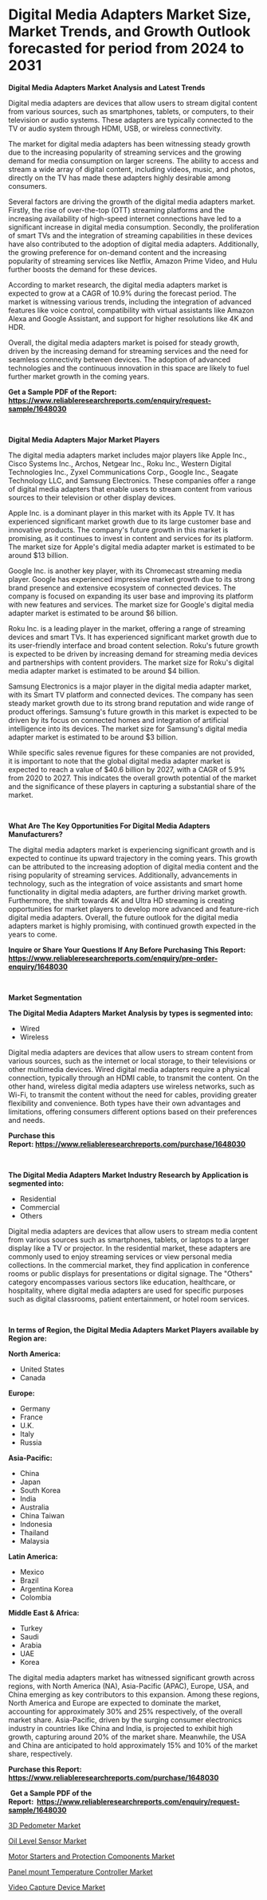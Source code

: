 <p><h1>Digital Media Adapters Market Size, Market Trends, and Growth Outlook forecasted for period from 2024 to 2031</h1></p><p><strong>Digital Media Adapters Market Analysis and Latest Trends</strong></p>
<p><p>Digital media adapters are devices that allow users to stream digital content from various sources, such as smartphones, tablets, or computers, to their television or audio systems. These adapters are typically connected to the TV or audio system through HDMI, USB, or wireless connectivity.</p><p>The market for digital media adapters has been witnessing steady growth due to the increasing popularity of streaming services and the growing demand for media consumption on larger screens. The ability to access and stream a wide array of digital content, including videos, music, and photos, directly on the TV has made these adapters highly desirable among consumers.</p><p>Several factors are driving the growth of the digital media adapters market. Firstly, the rise of over-the-top (OTT) streaming platforms and the increasing availability of high-speed internet connections have led to a significant increase in digital media consumption. Secondly, the proliferation of smart TVs and the integration of streaming capabilities in these devices have also contributed to the adoption of digital media adapters. Additionally, the growing preference for on-demand content and the increasing popularity of streaming services like Netflix, Amazon Prime Video, and Hulu further boosts the demand for these devices.</p><p>According to market research, the digital media adapters market is expected to grow at a CAGR of 10.9% during the forecast period. The market is witnessing various trends, including the integration of advanced features like voice control, compatibility with virtual assistants like Amazon Alexa and Google Assistant, and support for higher resolutions like 4K and HDR.</p><p>Overall, the digital media adapters market is poised for steady growth, driven by the increasing demand for streaming services and the need for seamless connectivity between devices. The adoption of advanced technologies and the continuous innovation in this space are likely to fuel further market growth in the coming years.</p></p>
<p><strong>Get a Sample PDF of the Report:&nbsp; <a href="https://www.reliableresearchreports.com/enquiry/request-sample/1648030">https://www.reliableresearchreports.com/enquiry/request-sample/1648030</a></strong></p>
<p>&nbsp;</p>
<p><strong>Digital Media Adapters Major Market Players</strong></p>
<p><p>The digital media adapters market includes major players like Apple Inc., Cisco Systems Inc., Archos, Netgear Inc., Roku Inc., Western Digital Technologies Inc., Zyxel Communications Corp., Google Inc., Seagate Technology LLC, and Samsung Electronics. These companies offer a range of digital media adapters that enable users to stream content from various sources to their television or other display devices.</p><p>Apple Inc. is a dominant player in this market with its Apple TV. It has experienced significant market growth due to its large customer base and innovative products. The company's future growth in this market is promising, as it continues to invest in content and services for its platform. The market size for Apple's digital media adapter market is estimated to be around $13 billion.</p><p>Google Inc. is another key player, with its Chromecast streaming media player. Google has experienced impressive market growth due to its strong brand presence and extensive ecosystem of connected devices. The company is focused on expanding its user base and improving its platform with new features and services. The market size for Google's digital media adapter market is estimated to be around $6 billion.</p><p>Roku Inc. is a leading player in the market, offering a range of streaming devices and smart TVs. It has experienced significant market growth due to its user-friendly interface and broad content selection. Roku's future growth is expected to be driven by increasing demand for streaming media devices and partnerships with content providers. The market size for Roku's digital media adapter market is estimated to be around $4 billion.</p><p>Samsung Electronics is a major player in the digital media adapter market, with its Smart TV platform and connected devices. The company has seen steady market growth due to its strong brand reputation and wide range of product offerings. Samsung's future growth in this market is expected to be driven by its focus on connected homes and integration of artificial intelligence into its devices. The market size for Samsung's digital media adapter market is estimated to be around $3 billion.</p><p>While specific sales revenue figures for these companies are not provided, it is important to note that the global digital media adapter market is expected to reach a value of $40.6 billion by 2027, with a CAGR of 5.9% from 2020 to 2027. This indicates the overall growth potential of the market and the significance of these players in capturing a substantial share of the market.</p></p>
<p>&nbsp;</p>
<p><strong>What Are The Key Opportunities For Digital Media Adapters Manufacturers?</strong></p>
<p><p>The digital media adapters market is experiencing significant growth and is expected to continue its upward trajectory in the coming years. This growth can be attributed to the increasing adoption of digital media content and the rising popularity of streaming services. Additionally, advancements in technology, such as the integration of voice assistants and smart home functionality in digital media adapters, are further driving market growth. Furthermore, the shift towards 4K and Ultra HD streaming is creating opportunities for market players to develop more advanced and feature-rich digital media adapters. Overall, the future outlook for the digital media adapters market is highly promising, with continued growth expected in the years to come.</p></p>
<p><strong>Inquire or Share Your Questions If Any Before Purchasing This Report: <a href="https://www.reliableresearchreports.com/enquiry/pre-order-enquiry/1648030">https://www.reliableresearchreports.com/enquiry/pre-order-enquiry/1648030</a></strong></p>
<p>&nbsp;</p>
<p><strong>Market Segmentation</strong></p>
<p><strong>The Digital Media Adapters Market Analysis by types is segmented into:</strong></p>
<p><ul><li>Wired</li><li>Wireless</li></ul></p>
<p><p>Digital media adapters are devices that allow users to stream content from various sources, such as the internet or local storage, to their televisions or other multimedia devices. Wired digital media adapters require a physical connection, typically through an HDMI cable, to transmit the content. On the other hand, wireless digital media adapters use wireless networks, such as Wi-Fi, to transmit the content without the need for cables, providing greater flexibility and convenience. Both types have their own advantages and limitations, offering consumers different options based on their preferences and needs.</p></p>
<p><strong>Purchase this Report:&nbsp;<a href="https://www.reliableresearchreports.com/purchase/1648030">https://www.reliableresearchreports.com/purchase/1648030</a></strong></p>
<p>&nbsp;</p>
<p><strong>The Digital Media Adapters Market Industry Research by Application is segmented into:</strong></p>
<p><ul><li>Residential</li><li>Commercial</li><li>Others</li></ul></p>
<p><p>Digital media adapters are devices that allow users to stream media content from various sources such as smartphones, tablets, or laptops to a larger display like a TV or projector. In the residential market, these adapters are commonly used to enjoy streaming services or view personal media collections. In the commercial market, they find application in conference rooms or public displays for presentations or digital signage. The "Others" category encompasses various sectors like education, healthcare, or hospitality, where digital media adapters are used for specific purposes such as digital classrooms, patient entertainment, or hotel room services.</p></p>
<p>&nbsp;</p>
<p><strong>In terms of Region, the Digital Media Adapters Market Players available by Region are:</strong></p>
<p>
    <p> <strong> North America: </strong>
        <ul>
            <li>United States</li>
            <li>Canada</li>
        </ul>
        </p> 
    <p> <strong> Europe: </strong>
        <ul>
            <li>Germany</li>
            <li>France</li>
            <li>U.K.</li>
            <li>Italy</li>
            <li>Russia</li>
        </ul>
        </p> 
    <p> <strong> Asia-Pacific: </strong>
        <ul>
            <li>China</li>
            <li>Japan</li>
            <li>South Korea</li>
            <li>India</li>
            <li>Australia</li>
            <li>China Taiwan</li>
            <li>Indonesia</li>
            <li>Thailand</li>
            <li>Malaysia</li>
        </ul>
        </p> 
    <p> <strong> Latin America: </strong>
        <ul>
            <li>Mexico</li>
            <li>Brazil</li>
            <li>Argentina Korea</li>
            <li>Colombia</li>
        </ul>
        </p> 
    <p> <strong> Middle East & Africa: </strong>
        <ul>
            <li>Turkey</li>
            <li>Saudi</li>
            <li>Arabia</li>
            <li>UAE</li>
            <li>Korea</li>
        </ul>
    </p>
    </p>
<p><p>The digital media adapters market has witnessed significant growth across regions, with North America (NA), Asia-Pacific (APAC), Europe, USA, and China emerging as key contributors to this expansion. Among these regions, North America and Europe are expected to dominate the market, accounting for approximately 30% and 25% respectively, of the overall market share. Asia-Pacific, driven by the surging consumer electronics industry in countries like China and India, is projected to exhibit high growth, capturing around 20% of the market share. Meanwhile, the USA and China are anticipated to hold approximately 15% and 10% of the market share, respectively.</p></p>
<p><strong>Purchase this Report: <a href="https://www.reliableresearchreports.com/purchase/1648030">https://www.reliableresearchreports.com/purchase/1648030</a></strong></p>
<p>&nbsp;<strong>Get a Sample PDF of the Report:&nbsp;&nbsp;<a href="https://www.reliableresearchreports.com/enquiry/request-sample/1648030">https://www.reliableresearchreports.com/enquiry/request-sample/1648030</a></strong></p>
<p><strong></strong></p>
<p><p><a href="https://github.com/Triciasol/Market-Research-Report-List-1/blob/main/3d-pedometer-market.md">3D Pedometer Market</a></p><p><a href="https://github.com/JameTravis/Market-Research-Report-List-3/blob/main/oil-level-sensor-market.md">Oil Level Sensor Market</a></p><p><a href="https://github.com/RoccoManning/Market-Research-Report-List-3/blob/main/motor-starters-and-protection-components-market.md">Motor Starters and Protection Components Market</a></p><p><a href="https://github.com/RichRobinson5/Market-Research-Report-List-3/blob/main/panel-mount-temperature-controller-market.md">Panel mount Temperature Controller Market</a></p><p><a href="https://github.com/chartsaturn/Market-Research-Report-List-1/blob/main/video-capture-device-market.md">Video Capture Device Market</a></p></p>